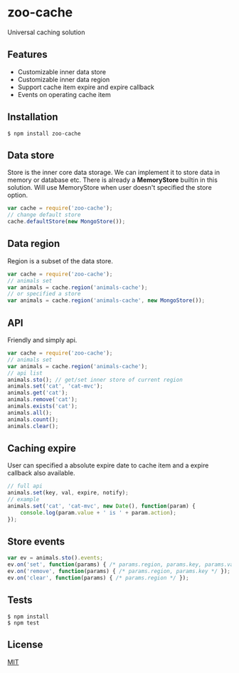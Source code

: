 zoo-cache
=========

Universal caching solution

Features
---------
+ Customizable inner data store
+ Customizable inner data region
+ Support cache item expire and expire callback
+ Events on operating cache item

Installation
-------------

```shell
$ npm install zoo-cache
```

Data store
-----------
Store is the inner core data storage. We can implement it to store data in memory or database etc. There is already a **MemoryStore** builtin in this solution. Will use MemoryStore when user doesn't specified the store option.

```javascript
var cache = require('zoo-cache');
// change default store
cache.defaultStore(new MongoStore());
```

Data region
------------
Region is a subset of the data store. 

```javascript
var cache = require('zoo-cache');
// animals set
var animals = cache.region('animals-cache');
// or specified a store
var animals = cache.region('animals-cache', new MongoStore());
```

API
---------------
Friendly and simply api.

```javascript
var cache = require('zoo-cache');
// animals set
var animals = cache.region('animals-cache');
// api list
animals.sto(); // get/set inner store of current region
animals.set('cat', 'cat-mvc');
animals.get('cat');
animals.remove('cat');
animals.exists('cat');
animals.all();
animals.count();
animals.clear();
```

Caching expire
---------------
User can specified a absolute expire date to cache item and a expire callback also available.

```javascript
// full api
animals.set(key, val, expire, notify);
// example
animals.set('cat', 'cat-mvc', new Date(), function(param) {
    console.log(param.value + ' is ' + param.action);
});
```

Store events
-------

```javascript
var ev = animals.sto().events;
ev.on('set', function(params) { /* params.region, params.key, params.value */ });
ev.on('remove', function(params) { /* params.region, params.key */ });
ev.on('clear', function(params) { /* params.region */ });
```

Tests
-------------

```shell
$ npm install
$ npm test
```

License
--------

[MIT](LICENSE)
